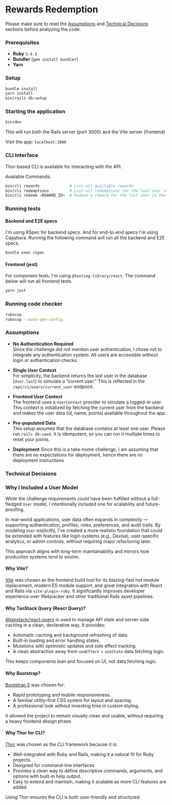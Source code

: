 # Rewards Redemption
Please make sure to read the [Assumptions](#assumptions) and [Technical Decisions](#technical-decisions) sections before analyzing the code.


### Prerequisites
- **Ruby** `3.4.3`
- **Bundler** (`gem install bundler`)
- **Yarn**

### Setup
```bash
bundle install
yarn install
bin/rails db:setup
```

### Starting the application
```bash
bin/dev
```
This will run both the Rails server (port 3000) and the Vite server (frontend)

Visit the app: `localhost:3000`

### CLI Interface
Thor-based CLI is available for interacting with the API.

Available Commands:
```bash
bin/cli rewards             # List all available rewards
bin/cli redemptions         # List all redemptions for the last user in the database
bin/cli redeem <REWARD_ID>  # Redeem a reward for the last user in the database
```

### Running tests
#### Backend and E2E specs
I'm using RSpec for backend specs. And for end-to-end specs I'm using Capybara. Running the following command will run
all the backend and E2E specs.
```bash
bundle exec rspec
```

#### Frontend (jest)
For component tests, I'm using `@testing-library/react`. The command below will run all frontend tests.
```bash
yarn jest
```

### Running code checker
```bash
rubocop
rubocop --auto-gen-config
```

### Assumptions

- **No Authentication Required**  
Since the challenge did not mention user authentication, I chose not to integrate any authentication system. 
All users are accessible without login or authentication checks.

- **Single User Context**  
For simplicity, the backend returns the last user in the database (`User.last`) to simulate a “current user.” 
This is reflected in the `/api/v1/users/current_user` endpoint.

- **Frontend User Context**  
The frontend uses a `UserContext` provider to simulate a logged-in user. This context is initialized by fetching 
the current user from the backend and makes the user data (id, name, points) available throughout the app.

- **Pre-populated Data**  
This setup assumes that the database contains at least one user. Please run `rails db:seed`. It is idempotent, 
so you can run it multiple times to reset your points.

- **Deployment**
Since this is a take-home challenge, I am assuming that there are no expectations for deployment, 
hence there are no deployment instructions

### Technical Decisions
### Why I Included a User Model
While the challenge requirements could have been fulfilled without a full-fledged `User` model, I intentionally 
included one for scalability and future-proofing.

In real-world applications, user data often expands in complexity — supporting authentication, profiles, roles, 
preferences, and audit trails. By modeling `User` explicitly, I’ve created a more realistic foundation that could 
be extended with features like login systems (e.g., Devise), user-specific analytics, or admin controls, 
without requiring major refactoring later.

This approach aligns with long-term maintainability and mirrors how production systems tend to evolve.
#### Why Vite?
[Vite](https://vitejs.dev/) was chosen as the frontend build tool for its blazing-fast hot module replacement, 
modern ES module support, and great integration with React and Rails via `vite-plugin-ruby`. 
It significantly improves developer experience over Webpacker and other traditional Rails asset pipelines.

#### Why TanStack Query (React Query)?
[@tanstack/react-query](https://tanstack.com/query/latest) is used to manage API state and server-side caching in a 
clean, declarative way. It provides:
- Automatic caching and background refreshing of data.
- Built-in loading and error handling states.
- Mutations with optimistic updates and side effect tracking.
- A clean abstraction away from `useEffect` + `useState` data fetching logic.

This keeps components lean and focused on UI, not data fetching logic.

#### Why Bootstrap?
[Bootstrap 5](https://getbootstrap.com/) was chosen for:
- Rapid prototyping and mobile responsiveness.
- A familiar utility-first CSS system for layout and spacing.
- A professional look without investing time in custom styling.

It allowed the project to remain visually clean and usable, without requiring a heavy frontend design phase.

#### Why Thor for CLI?
[Thor](https://github.com/erikhuda/thor) was chosen as the CLI framework because it is:

- Well-integrated with Ruby and Rails, making it a natural fit for Ruby projects.
- Designed for command-line interfaces.
- Provides a clean way to define descriptive commands, arguments, and options with built-in help output.
- Easy to extend and maintain, making it scalable as more CLI features are added.

Using Thor ensures the CLI is both user-friendly and structured.
